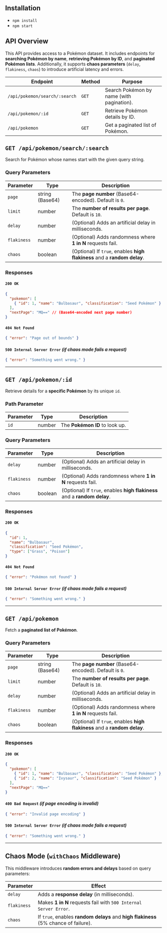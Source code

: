 ## Installation

- `npm install`
- `npm start`

## API Overview

This API provides access to a Pokémon dataset. It includes endpoints for **searching Pokémon by name**, **retrieving Pokémon by ID**, and **paginated Pokémon lists**. Additionally, it supports **chaos parameters** (`delay`, `flakiness`, `chaos`) to introduce artificial latency and errors.

| Endpoint                      | Method | Purpose                                   |
| ----------------------------- | ------ | ----------------------------------------- |
| `/api/pokemon/search/:search` | `GET`  | Search Pokémon by name (with pagination). |
| `/api/pokemon/:id`            | `GET`  | Retrieve Pokémon details by ID.           |
| `/api/pokemon`                | `GET`  | Get a paginated list of Pokémon.          |

## `GET /api/pokemon/search/:search`

Search for Pokémon whose names start with the given query string.

### Query Parameters

| Parameter   | Type            | Description                                                              |
| ----------- | --------------- | ------------------------------------------------------------------------ |
| `page`      | string (Base64) | The **page number** (Base64-encoded). Default is `0`.                    |
| `limit`     | number          | The **number of results per page**. Default is `10`.                     |
| `delay`     | number          | (Optional) Adds an artificial delay in milliseconds.                     |
| `flakiness` | number          | (Optional) Adds randomness where **1 in N** requests fail.               |
| `chaos`     | boolean         | (Optional) If `true`, enables **high flakiness** and a **random delay**. |

### Responses

#### `200 OK`

```json
{
  "pokemon": [
    { "id": 1, "name": "Bulbasaur", "classification": "Seed Pokémon" }
  ],
  "nextPage": "MQ==" // (Base64-encoded next page number)
}
```

#### `404 Not Found`

```json
{ "error": "Page out of bounds" }
```

#### `500 Internal Server Error` _(if chaos mode fails a request)_

```json
{ "error": "Something went wrong." }
```

---

## `GET /api/pokemon/:id`

Retrieve details for a **specific Pokémon** by its unique `id`.

### Path Parameter

| Parameter | Type   | Description                    |
| --------- | ------ | ------------------------------ |
| `id`      | number | The **Pokémon ID** to look up. |

### Query Parameters

| Parameter   | Type    | Description                                                              |
| ----------- | ------- | ------------------------------------------------------------------------ |
| `delay`     | number  | (Optional) Adds an artificial delay in milliseconds.                     |
| `flakiness` | number  | (Optional) Adds randomness where **1 in N** requests fail.               |
| `chaos`     | boolean | (Optional) If `true`, enables **high flakiness** and a **random delay**. |

### Responses

#### `200 OK`

```json
{
  "id": 1,
  "name": "Bulbasaur",
  "classification": "Seed Pokémon",
  "type": ["Grass", "Poison"]
}
```

#### `404 Not Found`

```json
{ "error": "Pokémon not found" }
```

#### `500 Internal Server Error` _(if chaos mode fails a request)_

```json
{ "error": "Something went wrong." }
```

---

## `GET /api/pokemon`

Fetch a **paginated list of Pokémon**.

### Query Parameters

| Parameter   | Type            | Description                                                              |
| ----------- | --------------- | ------------------------------------------------------------------------ |
| `page`      | string (Base64) | The **page number** (Base64-encoded). Default is `0`.                    |
| `limit`     | number          | The **number of results per page**. Default is `10`.                     |
| `delay`     | number          | (Optional) Adds an artificial delay in milliseconds.                     |
| `flakiness` | number          | (Optional) Adds randomness where **1 in N** requests fail.               |
| `chaos`     | boolean         | (Optional) If `true`, enables **high flakiness** and a **random delay**. |

### Responses

#### `200 OK`

```json
{
  "pokemon": [
    { "id": 1, "name": "Bulbasaur", "classification": "Seed Pokémon" },
    { "id": 2, "name": "Ivysaur", "classification": "Seed Pokémon" }
  ],
  "nextPage": "MQ=="
}
```

#### `400 Bad Request` _(if page encoding is invalid)_

```json
{ "error": "Invalid page encoding" }
```

#### `500 Internal Server Error` _(if chaos mode fails a request)_

```json
{ "error": "Something went wrong." }
```

---

## Chaos Mode (`withChaos` Middleware)

This middleware introduces **random errors and delays** based on query parameters:

| Parameter   | Effect                                                                              |
| ----------- | ----------------------------------------------------------------------------------- |
| `delay`     | Adds a **response delay** (in milliseconds).                                        |
| `flakiness` | Makes **1 in N** requests fail with `500 Internal Server Error`.                    |
| `chaos`     | If `true`, enables **random delays** and **high flakiness** (5% chance of failure). |

